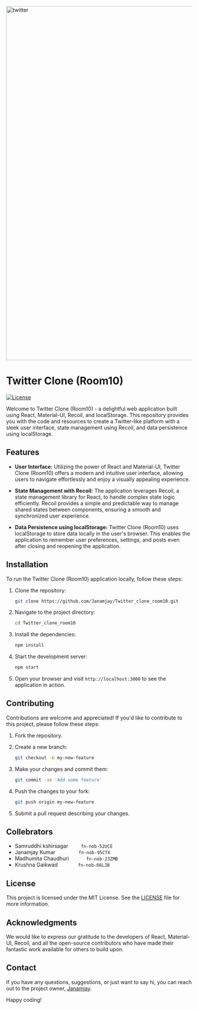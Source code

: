 <img width="959" alt="twitter" src="https://github.com/Janamjay/Twitter_clone_room10/assets/95991117/698233ba-836c-4f76-9bd3-2f73f9830fb3">


# Twitter Clone (Room10)

[![License](https://img.shields.io/badge/license-MIT-blue.svg)](https://github.com/Janamjay/Twitter_clone_room10/blob/main/LICENSE)

Welcome to Twitter Clone (Room10) - a delightful web application built using React, Material-UI, Recoil, and localStorage. This repository provides you with the code and resources to create a Twitter-like platform with a sleek user interface, state management using Recoil, and data persistence using localStorage.

## Features

- **User Interface:** Utilizing the power of React and Material-UI, Twitter Clone (Room10) offers a modern and intuitive user interface, allowing users to navigate effortlessly and enjoy a visually appealing experience.

- **State Management with Recoil:** The application leverages Recoil, a state management library for React, to handle complex state logic efficiently. Recoil provides a simple and predictable way to manage shared states between components, ensuring a smooth and synchronized user experience.

- **Data Persistence using localStorage:** Twitter Clone (Room10) uses localStorage to store data locally in the user's browser. This enables the application to remember user preferences, settings, and posts even after closing and reopening the application.

## Installation

To run the Twitter Clone (Room10) application locally, follow these steps:

1. Clone the repository:

   ```bash
   git clone https://github.com/Janamjay/Twitter_clone_room10.git
   ```

2. Navigate to the project directory:

   ```bash
   cd Twitter_clone_room10
   ```

3. Install the dependencies:

   ```bash
   npm install
   ```

4. Start the development server:

   ```bash
   npm start
   ```

5. Open your browser and visit `http://localhost:3000` to see the application in action.

## Contributing

Contributions are welcome and appreciated! If you'd like to contribute to this project, please follow these steps:

1. Fork the repository.

2. Create a new branch:

   ```bash
   git checkout -b my-new-feature
   ```

3. Make your changes and commit them:

   ```bash
   git commit -am 'Add some feature'
   ```

4. Push the changes to your fork:

   ```bash
   git push origin my-new-feature
   ```

5. Submit a pull request describing your changes.


 ## Collebrators
  - Samruddhi kshirsagar   &nbsp;&nbsp;&nbsp;&nbsp;&nbsp;    ```  fn-nob-52UCE ```
  - Janamjay Kumar &nbsp;&nbsp;&nbsp;&nbsp;&nbsp;&nbsp;&nbsp;&nbsp;&nbsp;&nbsp;&nbsp;&nbsp;&nbsp;&nbsp; ```fn-nob-95CTX```
  - Madhumita Chaudhuri &nbsp;&nbsp;&nbsp;&nbsp;&nbsp;&nbsp;&nbsp;&nbsp;&nbsp;&nbsp; ``` fn-nob-23ZMB ```
  - Krushna Gaikwad &nbsp;&nbsp;&nbsp;&nbsp;&nbsp;&nbsp;&nbsp;&nbsp;&nbsp;&nbsp;&nbsp;&nbsp;&nbsp;``` fn-nob-66LJB ```

## License

This project is licensed under the MIT License. See the [LICENSE](https://github.com/Janamjay/Twitter_clone_room10/blob/main/LICENSE) file for more information.

## Acknowledgments

We would like to express our gratitude to the developers of React, Material-UI, Recoil, and all the open-source contributors who have made their fantastic work available for others to build upon.

## Contact

If you have any questions, suggestions, or just want to say hi, you can reach out to the project owner, [Janamjay](https://github.com/Janamjay).

Happy coding!

